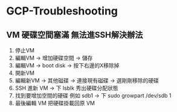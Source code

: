 # GCP-Troubleshooting

## VM 硬碟空間塞滿 無法進SSH解決辦法
1. 停止VM
2. 編輯VM -> 增加硬碟空間 -> 儲存
3. 編輯VM -> boot disk -> 按下右邊的X移除掉
4. 開新VM
5. 編輯新VM -> 其他磁碟 -> 連接現有磁碟 -> 選剛剛移除的硬碟
6. SSH 進新 VM -> 下 lsblk 秀出硬碟分配狀態 
7. 找到要增加空間的硬碟 例如 sdb1 -> 下 sudo growpart /dev/sdb 1
8. 最後編輯 VM 把硬碟掛載回原 VM
